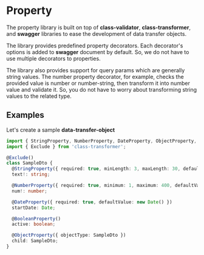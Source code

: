 # Property

The property library is built on top of **class-validator**, **class-transformer**, and **swagger** libraries to ease the development of data transfer objects.

The library provides predefined property decorators. Each decorator's options is added to **swagger** document by default. So, we do not have to use multiple decorators to properties.

The library also provides support for query params which are generally string values. The number property decorator, for example, checks the provided value is number or number-string, then transform it into number value and validate it. So, you do not have to worry about transforming string values to the related type.

## Examples

Let's create a sample **data-transfer-object**

```typescript
import { StringProperty, NumberProperty, DateProperty, ObjectProperty, BooleanProperty } from '@webpackages/property';
import { Exclude } from 'class-transformer';

@Exclude()
class SampleDto {
  @StringProperty({ required: true, minLength: 3, maxLength: 30, defaultValue: 'Default Value' })
  text!: string;

  @NumberProperty({ required: true, minimum: 1, maximum: 400, defaultValue: 1 })
  num!: number;

  @DateProperty({ required: true, defaultValue: new Date() })
  startDate: Date;

  @BooleanProperty()
  active: boolean;

  @ObjectProperty({ objectType: SampleDto })
  child: SampleDto;
}
```
